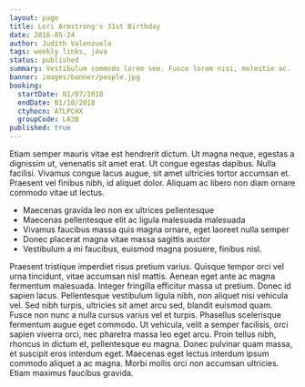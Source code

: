 ```yaml
---
layout: page
title: Lori Armstrong's 31st Birthday
date: 2016-05-24
author: Judith Valenzuela
tags: weekly links, java
status: published
summary: Vestibulum commodo lorem sem. Fusce lorem nisi, molestie ac.
banner: images/banner/people.jpg
booking:
  startDate: 01/07/2018
  endDate: 01/10/2018
  ctyhocn: ATLPCHX
  groupCode: LA3B
published: true
---
```

Etiam semper mauris vitae est hendrerit dictum. Ut magna neque, egestas a dignissim ut, venenatis sit amet erat. Ut congue egestas dapibus. Nulla facilisi. Vivamus congue lacus augue, sit amet ultricies tortor accumsan et. Praesent vel finibus nibh, id aliquet dolor. Aliquam ac libero non diam ornare commodo vitae ut lectus.

* Maecenas gravida leo non ex ultrices pellentesque
* Maecenas pellentesque elit ac ligula malesuada malesuada
* Vivamus faucibus massa quis magna ornare, eget laoreet nulla semper
* Donec placerat magna vitae massa sagittis auctor
* Vestibulum a mi faucibus, euismod magna posuere, finibus nisl.

Praesent tristique imperdiet risus pretium varius. Quisque tempor orci vel urna tincidunt, vitae accumsan nisl mattis. Aenean eget ante ac magna fermentum malesuada. Integer fringilla efficitur massa ut pretium. Donec id sapien lacus. Pellentesque vestibulum ligula nibh, non aliquet nisi vehicula vel. Sed nibh turpis, ultricies sit amet arcu sed, blandit euismod quam. Fusce non nunc a nulla cursus varius vel et turpis. Phasellus scelerisque fermentum augue eget commodo. Ut vehicula, velit a semper facilisis, orci sapien viverra orci, nec pharetra massa leo eget arcu. Proin tellus nibh, rhoncus in dictum et, pellentesque eu magna. Donec pulvinar quam massa, et suscipit eros interdum eget. Maecenas eget lectus interdum ipsum commodo aliquet a ac magna. Morbi mollis orci non accumsan ultricies. Etiam maximus faucibus gravida.
